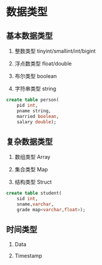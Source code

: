 # 数据类型


## 基本数据类型

1. 整数类型 tinyint/smallint/int/bigint

2. 浮点数类型 float/double

3. 布尔类型 boolean

4. 字符串类型 string

```sql
create table person(
    pid int,
    pname string,
    married boolean,
    salary double);
```

## 复杂数据类型

1. 数组类型 Array

2. 集合类型 Map

3. 结构类型 Struct

```sql
create table student(
    sid int,
    sname,varchar,
    grade map<varchar,float>);
```

## 时间类型

1. Data

2. Timestamp